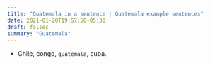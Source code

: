 ```yaml
---
title: "Guatemala in a sentence | Guatemala example sentences"
date: 2021-01-20T19:57:50+05:30
draft: falses
summary: "Guatemala"
---
```

- Chile, congo, `guatemala`, cuba.
                 
